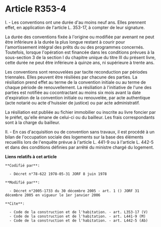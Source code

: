 # Article R353-4

I. - Les conventions ont une durée d'au moins neuf ans. Elles prennent effet, en application de l'article L. 353-17, à
compter de leur signature.

La durée des conventions fixée à l'origine ou modifiée par avenant ne peut être inférieure à la durée la plus longue restant
à courir pour l'amortissement intégral des prêts du ou des programmes concernés. Toutefois, lorsque l'opération est financée
dans les conditions prévues à la sous-section 3 de la section I du chapitre unique du titre III du présent livre, cette durée
ne peut être inférieure à quinze ans, ni supérieure à trente ans.

Les conventions sont renouvelées par tacite reconduction par périodes triennales. Elles peuvent être résiliées par chacune
des parties. La résiliation prend effet au terme de la convention initiale ou au terme de chaque période de renouvellement.
La résiliation à l'initiative de l'une des parties est notifiée au cocontractant au moins six mois avant la date d'expiration
de la convention initiale ou renouvelée, par acte authentique (acte notarié ou acte d'huissier de justice) ou par acte
administratif.

La résiliation est publiée au fichier immobilier ou inscrite au livre foncier par le préfet, qu'elle émane de celui-ci ou du
bailleur. Les frais correspondants sont à la charge du bailleur.

II. - En cas d'acquisition ou de convention sans travaux, il est procédé à un bilan de l'occupation sociale des logements sur
la base des éléments recueillis lors de l'enquête prévue à l'article L. 441-9 ou à l'article L. 442-5 et dans des conditions
définies par arrêté du ministre chargé du logement.

**Liens relatifs à cet article**

	**Codifié par**:

	  - Décret n°78-622 1978-05-31 JORF 8 juin 1978

	**Modifié par**:

	  - Décret n°2005-1733 du 30 décembre 2005 - art. 1 () JORF 31 décembre 2005 en vigueur le 1er janvier 2006

	**Cite**:

	  - Code de la construction et de l'habitation. - art. L353-17 (V)
	  - Code de la construction et de l'habitation. - art. L441-9 (M)
	  - Code de la construction et de l'habitation. - art. L442-5 (Ab)
